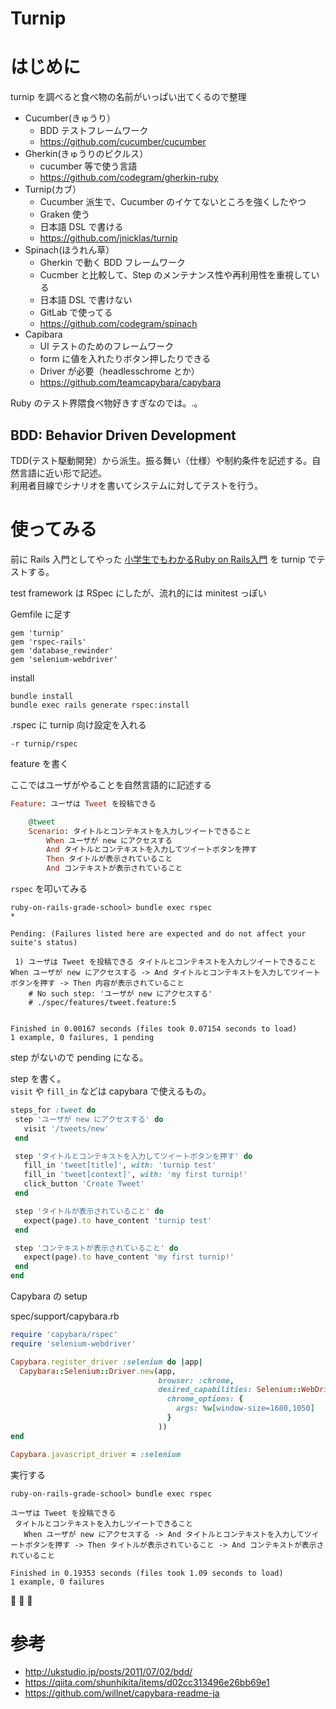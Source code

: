 Turnip
===

# はじめに
turnip を調べると食べ物の名前がいっぱい出てくるので整理

- Cucumber(きゅうり）
  - BDD テストフレームワーク
  - https://github.com/cucumber/cucumber
- Gherkin(きゅうりのピクルス）
  - cucumber 等で使う言語
  - https://github.com/codegram/gherkin-ruby
- Turnip(カブ）
  - Cucumber 派生で、Cucumber のイケてないところを強くしたやつ
  - Graken 使う
  - 日本語 DSL で書ける
  - https://github.com/jnicklas/turnip
- Spinach(ほうれん草）
  - Gherkin で動く BDD フレームワーク
  - Cucmber と比較して、Step のメンテナンス性や再利用性を重視している
  - 日本語 DSL で書けない
  - GitLab で使ってる
  - https://github.com/codegram/spinach
- Capibara
  - UI テストのためのフレームワーク
  - form に値を入れたりボタン押したりできる
  - Driver が必要（headlesschrome とか）
  - https://github.com/teamcapybara/capybara


Ruby のテスト界隈食べ物好きすぎなのでは。.。

## BDD: Behavior Driven Development

TDD(テスト駆動開発）から派生。振る舞い（仕様）や制約条件を記述する。自然言語に近い形で記述。  
利用者目線でシナリオを書いてシステムに対してテストを行う。


# 使ってみる

前に Rails 入門としてやった [小学生でもわかるRuby on Rails入門](https://github.com/nekottyo/ruby-on-rails-grade-schrool) を turnip でテストする。

test framework は RSpec にしたが、流れ的には minitest っぽい

Gemfile に足す

```
gem 'turnip'
gem 'rspec-rails'
gem 'database_rewinder'
gem 'selenium-webdriver'
```
install
```
bundle install
bundle exec rails generate rspec:install
```
.rspec に turnip 向け設定を入れる
```
-r turnip/rspec
```


feature を書く

ここではユーザがやることを自然言語的に記述する

```ruby
Feature: ユーザは Tweet を投稿できる

    @tweet
    Scenario: タイトルとコンテキストを入力しツイートできること
        When ユーザが new にアクセスする
        And タイトルとコンテキストを入力してツイートボタンを押す
        Then タイトルが表示されていること
        And コンテキストが表示されていること

```

`rspec` を叩いてみる

```
ruby-on-rails-grade-school> bundle exec rspec
*

Pending: (Failures listed here are expected and do not affect your suite's status)

 1) ユーザは Tweet を投稿できる タイトルとコンテキストを入力しツイートできること When ユーザが new にアクセスする -> And タイトルとコンテキストを入力してツイートボタンを押す -> Then 内容が表示されていること
    # No such step: 'ユーザが new にアクセスする'
    # ./spec/features/tweet.feature:5


Finished in 0.00167 seconds (files took 0.07154 seconds to load)
1 example, 0 failures, 1 pending
```

step がないので pending になる。

step を書く。  
`visit` や `fill_in` などは capybara で使えるもの。

```ruby
steps_for :tweet do
 step 'ユーザが new にアクセスする' do
   visit '/tweets/new'
 end

 step 'タイトルとコンテキストを入力してツイートボタンを押す' do
   fill_in 'tweet[title]', with: 'turnip test'
   fill_in 'tweet[context]', with: 'my first turnip!'
   click_button 'Create Tweet'
 end

 step 'タイトルが表示されていること' do
   expect(page).to have_content 'turnip test'
 end

 step 'コンテキストが表示されていること' do
   expect(page).to have_content 'my first turnip!'
 end
end
```

Capybara の setup

spec/support/capybara.rb
```ruby
require 'capybara/rspec'
require 'selenium-webdriver'

Capybara.register_driver :selenium do |app|
  Capybara::Selenium::Driver.new(app,
                                 browser: :chrome,
                                 desired_capabilities: Selenium::WebDriver::Remote::Capabilities.chrome(
                                   chrome_options: {
                                     args: %w[window-size=1680,1050]
                                   }
                                 ))
end

Capybara.javascript_driver = :selenium
```


実行する

```
ruby-on-rails-grade-school> bundle exec rspec

ユーザは Tweet を投稿できる
 タイトルとコンテキストを入力しツイートできること
   When ユーザが new にアクセスする -> And タイトルとコンテキストを入力してツイートボタンを押す -> Then タイトルが表示されていること -> And コンテキストが表示されていること

Finished in 0.19353 seconds (files took 1.09 seconds to load)
1 example, 0 failures
```

:tada: :tada: :tada:



# 参考
- http://ukstudio.jp/posts/2011/07/02/bdd/
- https://qiita.com/shunhikita/items/d02cc313496e26bb69e1
- https://github.com/willnet/capybara-readme-ja
